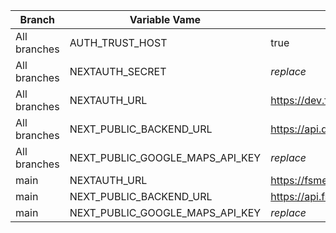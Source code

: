 | Branch       | Variable Vame                   | Value                           |
| ------------ | ------------------------------- | ------------------------------- |
| All branches | AUTH_TRUST_HOST                 | true                            |
| All branches | NEXTAUTH_SECRET                 | _replace_                       |
| All branches | NEXTAUTH_URL                    | https://dev.fsmeet.dffb.org     |
| All branches | NEXT_PUBLIC_BACKEND_URL         | https://api.dev.fsmeet.dffb.org |
| All branches | NEXT_PUBLIC_GOOGLE_MAPS_API_KEY | _replace_                       |
| main         | NEXTAUTH_URL                    | https://fsmeet.com              |
| main         | NEXT_PUBLIC_BACKEND_URL         | https://api.fsmeet.dffb.org     |
| main         | NEXT_PUBLIC_GOOGLE_MAPS_API_KEY | _replace_                       |

